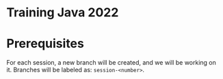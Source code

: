 # Training Java 2022

# Prerequisites
For each session, a new branch will be created, and we will be working on it. Branches will be labeled as: `session-<number>`.